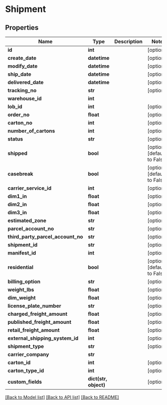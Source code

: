 # Shipment

## Properties
Name | Type | Description | Notes
------------ | ------------- | ------------- | -------------
**id** | **int** |  | [optional] 
**create_date** | **datetime** |  | [optional] 
**modify_date** | **datetime** |  | [optional] 
**ship_date** | **datetime** |  | [optional] 
**delivered_date** | **datetime** |  | [optional] 
**tracking_no** | **str** |  | [optional] 
**warehouse_id** | **int** |  | 
**lob_id** | **int** |  | [optional] 
**order_no** | **float** |  | [optional] 
**carton_no** | **int** |  | [optional] 
**number_of_cartons** | **int** |  | [optional] 
**status** | **str** |  | [optional] 
**shipped** | **bool** |  | [optional] [default to False]
**casebreak** | **bool** |  | [optional] [default to False]
**carrier_service_id** | **int** |  | [optional] 
**dim1_in** | **float** |  | [optional] 
**dim2_in** | **float** |  | [optional] 
**dim3_in** | **float** |  | [optional] 
**estimated_zone** | **str** |  | [optional] 
**parcel_account_no** | **str** |  | [optional] 
**third_party_parcel_account_no** | **str** |  | [optional] 
**shipment_id** | **str** |  | [optional] 
**manifest_id** | **int** |  | [optional] 
**residential** | **bool** |  | [optional] [default to False]
**billing_option** | **str** |  | [optional] 
**weight_lbs** | **float** |  | [optional] 
**dim_weight** | **float** |  | [optional] 
**license_plate_number** | **str** |  | [optional] 
**charged_freight_amount** | **float** |  | [optional] 
**published_freight_amount** | **float** |  | [optional] 
**retail_freight_amount** | **float** |  | [optional] 
**external_shipping_system_id** | **int** |  | [optional] 
**shipment_type** | **str** |  | [optional] 
**carrier_company** | **str** |  | 
**carton_id** | **int** |  | [optional] 
**carton_type_id** | **int** |  | [optional] 
**custom_fields** | **dict(str, object)** |  | [optional] 

[[Back to Model list]](../README.md#documentation-for-models) [[Back to API list]](../README.md#documentation-for-api-endpoints) [[Back to README]](../README.md)


